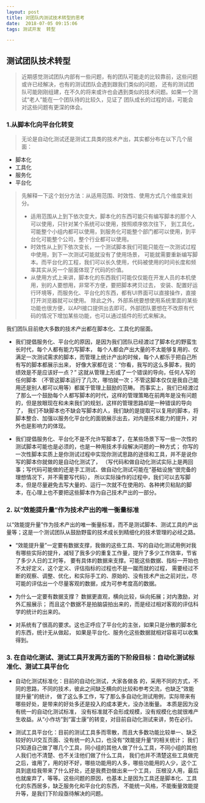 ```yaml
---
layout: post
title: 对团队内测试技术转型的思考
date:  2018-07-05 09:15:06
tags: 测试开发  转型

---
```


## 测试团队技术转型
> 近期感觉测试团队内部有一些问题，有的团队可能走的比较靠前，这些问题或许已经解决，也有的测试团队会遇到跟我们类似的问题，
> 还有的测试团队可能刚刚组建，在不久的将来或许也会遇到类似的技术问题。如果一个测试“老人”能在一个团队待的比较久，见证了
> 团队成长的过程的话，可能会对这些问题有更深的体会。
 
### 1.从脚本化向平台化转变
> 无论是自动化测试还是测试工具类的技术产出，其实都分布在以下几个层面：

* 脚本化
* 工具化
* 服务化
* 平台化


> 先解释一下这个划分方法：从适用范围、时效性、使用方式几个维度来划分。
> + 适用范围从上到下依次变大，脚本化的东西可能只有编写脚本的那个人可以使用，只针对某个系统可以使用，按照顺序依次往下，
    到工具化，可能整个小组内都可以使用，到服务化可能整个部门都可以使用，到平台化可能整个公司，整个行业都可以使用。
> + 时效性从上到下依次变长，一个测试脚本我们可能只能在一次测试过程中使用，到下一次测试可能就没有了使用场景，
    可能就需要重新编写脚本。而平台化的工程，我们可以长久使用，代码被使用的时间长度和频率其实从另一个层面体现了代码的价值。
> + 从使用方式上来讲，脚本化的东西我们可能仅仅能在开发人员的本机使用，别的人要想用，非常不方便，要把脚本拷贝过去，
    安装、配置好运行环境等，而服务化、平台化的东西，都有UI界面可以直接操作，直接打开浏览器就可以使用。
    除此之外，外部系统要想使用系统里面的某些功能也很方便，以API接口提供出去即可。外部团队要想在不改原有代码的情况下增加某些功能，也可以通过插件的形式来解决。
    
    
我们团队目前绝大多数的技术产出都在脚本化、工具化的层面。

* 我们提倡服务化、平台化的原因，是因为我们团队已经渡过了脚本化的野蛮生长时代，每个人都有能力写脚本，
    每个人都会产出大量的不太能够复用的、仅满足一次测试需求的脚本，而管理上统计产出的时候，每个人都乐于把自己所有写的脚本都展示出来，
    好像大家都在说：“你看，我写的这么多脚本，我的绩效是不是应该好一点？” 这就从管理上形成了一个错误的导向，任何人写的任何脚本
    （不管这脚本运行了几次，哪怕就一次；不管这脚本仅仅是我自己能用还是别人都可以用等）都属于管理上鼓励的范畴。
    而事实上，我们已经渡过了那么一个鼓励每个人都写脚本的时代，这样的管理策略在前两年是没有问题的，但是放眼现在和未来我们的规划，这样的管理思路却是一种错误的导向了，
    我们不缺脚本也不缺会写脚本的人，我们缺的是提取可以复用的脚本，将脚本整合、加强以服务化平台化的面貌展示出去，对内是技术能力的提升，对外也是影响力的体现。

* 我们提倡服务化、平台化不是不允许写脚本了，在某些场景下写一些一次性的测试脚本可能也是必须的，也是一种用技术手段解决问题的一种方式；
    你写的一次性脚本实质上是你测试过程中实现你测试思路的途径和工具，并不是说你写的脚本你就做的是自动化测试了，
    （写代码和做自动化测试实际上是两回事；写代码可能做的还是手工测试、做自动化测试可能在“基础设施“很完备的理想情况下，并不需要写代码），
    所以实际操作的过程中，我们可以去写脚本，但是尽量避免去写大量的、运行一次就不在使用的、各种拷贝粘贴的脚本，在心理上也不要把这些脚本作为自己技术产出的一部分。
    
    
### 2. 以“效能提升量”作为技术产出的唯一衡量标准
以“效能提升量”作为技术产出的唯一衡量标准，而不是测试脚本、测试工具的产出量等；这是一个测试团队从鼓励野蛮的技术成长到精细化的技术管理的必经之路。

* “效能提升量”一定要有数据支撑，我做的这些工具、写的自动化测试用例对我有哪些实际的提升，减轻了我多少的重复工作量，提升了多少工作效率，节省了多少人日的工时等，
    要有具体的数据来支撑。可能这些数据、指标一开始也不太好定义，这个定义、评估指标的过程也不是一蹴而就的过程，
    需要经过不断的观察、调整、优化，和实际手工的、原始的、没有技术产出之前对比，尽可能的评估出一个尽量客观的数据，成为可参考度高的数据。

* 为什么一定要有数据支撑？ 数据更直观，横向比较，纵向拓展；对内激励，对外汇报展示；
    而且这个数据不是拍脑袋拍出来的，而是经过相对客观的评估科学的统计的出来的。

* 对系统有了很高的要求。这也正呼应了平台化的主张，如果只是分散的脚本化的东西，统计无从做起，
    如果是平台化、服务化这些数据就相对容易可以收集得到。
    
    
### 3. 在自动化测试、测试工具开发两方面的下阶段目标：自动化测试标准化、测试工具平台化

*  自动化测试标准化：目前的自动化测试，大家各做各 的，采用不同的方式，不同的思路，不同的技术，彼此之间缺乏横向的比较和参考交流，也缺乏“效能提升量”的统计，
    做了这么多工作，写了那么多自动化测试用例，实际带来有哪些好处，是带来的好处多还是投入的成本更大，没办法衡量。 本质是因为没有统一的自动化测试标准，
    没有标准就不会形成规模，没有规模化也就很难产生收益。从“小作坊”到“富士康”的转变，对目前自动化测试来讲，势在必行。

* 测试工具平台化：目前的测试工具多而零散，而且大多数功能比较单一、缺乏较好的UI交互页面、没有统一的入口，也没有“效能提升量“的相关统计；
    我们只知道自己做了哪几个工具，同小组的其他人做了什么工具，不同小组的其他人我们也不清楚、也不关注他们做了什么工具，
    我们也并不清楚这些工具做完之后，谁用了，用的好不好，哪些功能用的人多，哪些功能用的人少，这个工具到底给我带来了什么好处，还是我费劲做出来一个工具，
    压根没人用，最后也就废弃了，等等。这些问题的原因，也基本上是因为工具还是脚本化、工具化的东西居多，缺乏服务化和平台化的东西，
    不能统一风格，不能衡量效能提升等，是我们下阶段亟待解决的问题。